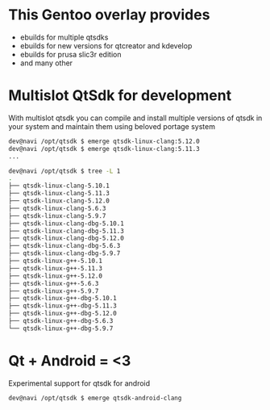 # This Gentoo overlay provides
* ebuilds for multiple qtsdks
* ebuilds for new versions for qtcreator and kdevelop
* ebuilds for prusa slic3r edition
* and many other

# Multislot QtSdk for development
With multislot qtsdk you can compile and install multiple versions of qtsdk in your system and maintain them using beloved portage system

```bash
dev@navi /opt/qtsdk $ emerge qtsdk-linux-clang:5.12.0
dev@navi /opt/qtsdk $ emerge qtsdk-linux-clang:5.11.3
...

dev@navi /opt/qtsdk $ tree -L 1
.
├── qtsdk-linux-clang-5.10.1
├── qtsdk-linux-clang-5.11.3
├── qtsdk-linux-clang-5.12.0
├── qtsdk-linux-clang-5.6.3
├── qtsdk-linux-clang-5.9.7
├── qtsdk-linux-clang-dbg-5.10.1
├── qtsdk-linux-clang-dbg-5.11.3
├── qtsdk-linux-clang-dbg-5.12.0
├── qtsdk-linux-clang-dbg-5.6.3
├── qtsdk-linux-clang-dbg-5.9.7
├── qtsdk-linux-g++-5.10.1
├── qtsdk-linux-g++-5.11.3
├── qtsdk-linux-g++-5.12.0
├── qtsdk-linux-g++-5.6.3
├── qtsdk-linux-g++-5.9.7
├── qtsdk-linux-g++-dbg-5.10.1
├── qtsdk-linux-g++-dbg-5.11.3
├── qtsdk-linux-g++-dbg-5.12.0
├── qtsdk-linux-g++-dbg-5.6.3
└── qtsdk-linux-g++-dbg-5.9.7
```


# Qt + Android = <3
Experimental support for qtsdk for android 
```bash
dev@navi /opt/qtsdk $ emerge qtsdk-android-clang
```

